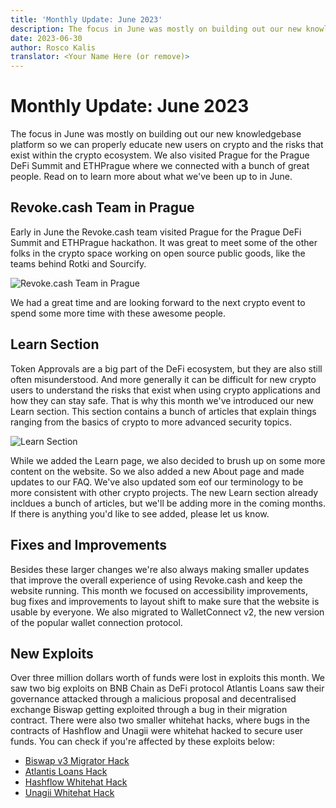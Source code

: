 ```yaml
---
title: 'Monthly Update: June 2023'
description: The focus in June was mostly on building out our new knowledgebase platform so we can properly educate new users on crypto and the risks that exist within the crypto ecosystem. We also visited Prague for the Prague DeFi Summit and ETHPrague.
date: 2023-06-30
author: Rosco Kalis
translator: <Your Name Here (or remove)>
---
```


# Monthly Update: June 2023

The focus in June was mostly on building out our new knowledgebase platform so we can properly educate new users on crypto and the risks that exist within the crypto ecosystem. We also visited Prague for the Prague DeFi Summit and ETHPrague where we connected with a bunch of great people. Read on to learn more about what we've been up to in June.

## Revoke.cash Team in Prague

Early in June the Revoke.cash team visited Prague for the Prague DeFi Summit and ETHPrague hackathon. It was great to meet some of the other folks in the crypto space working on open source public goods, like the teams behind Rotki and Sourcify.

![Revoke.cash Team in Prague](/assets/images/blog/2023/monthly-update-june/ethprague.jpg)

We had a great time and are looking forward to the next crypto event to spend some more time with these awesome people.

## Learn Section

Token Approvals are a big part of the DeFi ecosystem, but they are also still often misunderstood. And more generally it can be difficult for new crypto users to understand the risks that exist when using crypto applications and how they can stay safe. That is why this month we've introduced our new Learn section. This section contains a bunch of articles that explain things ranging from the basics of crypto to more advanced security topics.

![Learn Section](/assets/images/blog/2023/monthly-update-june/learn-section.png)

While we added the Learn page, we also decided to brush up on some more content on the website. So we also added a new About page and made updates to our FAQ. We've also updated som eof our terminology to be more consistent with other crypto projects. The new Learn section already incldues a bunch of articles, but we'll be adding more in the coming months. If there is anything you'd like to see added, please let us know.

## Fixes and Improvements

Besides these larger changes we're also always making smaller updates that improve the overall experience of using Revoke.cash and keep the website running. This month we focused on accessibility improvements, bug fixes and improvements to layout shift to make sure that the website is usable by everyone. We also migrated to WalletConnect v2, the new version of the popular wallet connection protocol.

## New Exploits

Over three million dollars worth of funds were lost in exploits this month. We saw two big exploits on BNB Chain as DeFi protocol Atlantis Loans saw their governance attacked through a malicious proposal and decentralised exchange Biswap getting exploited through a bug in their migration contract. There were also two smaller whitehat hacks, where bugs in the contracts of Hashflow and Unagii were whitehat hacked to secure user funds. You can check if you're affected by these exploits below:

- [Biswap v3 Migrator Hack](/exploits/biswap-migrator)
- [Atlantis Loans Hack](/exploits/atlantis-loans)
- [Hashflow Whitehat Hack](/exploits/hashflow)
- [Unagii Whitehat Hack](/exploits/unagii)
